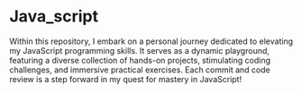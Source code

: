 # Java_script
Within this repository, I embark on a personal journey dedicated to elevating my JavaScript programming skills. It serves as a dynamic playground, featuring a diverse collection of hands-on projects, stimulating coding challenges, and immersive practical exercises. Each commit and code review is a step forward in my quest for mastery in JavaScript!
